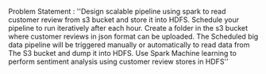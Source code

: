 Problem Statement :
   ''Design scalable pipeline using spark to read customer review from s3 bucket and store it into HDFS. Schedule your pipeline to run iteratively after each hour.
   Create a folder in the s3 bucket where customer reviews in json format can be uploaded. The Scheduled big data pipeline will be triggered manually or automatically to read data from The S3 bucket and dump it into HDFS.
   Use Spark Machine learning to perform sentiment analysis using customer review stores in HDFS''
